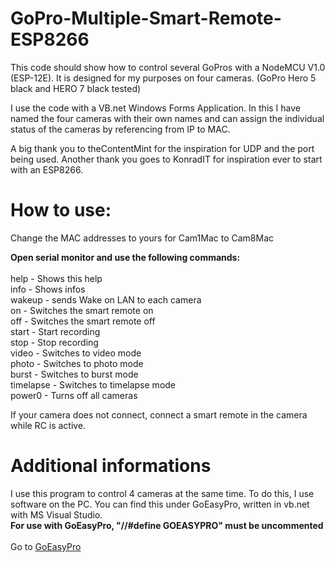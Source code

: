 # GoPro-Multiple-Smart-Remote-ESP8266
This code should show how to control several GoPros with a NodeMCU V1.0 (ESP-12E). It is designed for my purposes on four cameras. (GoPro Hero 5 black and HERO 7 black tested)

I use the code with a VB.net Windows Forms Application. In this I have named the four cameras with their own names and can assign the individual status of the cameras by referencing from IP to MAC. 

A big thank you to theContentMint for the inspiration for UDP and the port being used.
Another thank you goes to KonradIT for inspiration ever to start with an ESP8266.

# How to use:
Change the MAC addresses to yours for Cam1Mac to Cam8Mac

<b>Open serial monitor and use the following commands:</b> <br>
<br>
help      - Shows this help<br>
info      - Shows infos<br>
wakeup    - sends Wake on LAN to each camera<br>
on        - Switches the smart remote on<br>
off       - Switches the smart remote off<br>
start     - Start recording<br>
stop      - Stop recording<br>
video     - Switches to video mode<br>
photo     - Switches to photo mode<br>
burst     - Switches to burst mode<br>
timelapse - Switches to timelapse mode<br>
power0    - Turns off all cameras

If your camera does not connect, connect a smart remote in the camera while RC is active.

# Additional informations
I use this program to control 4 cameras at the same time. To do this, I use software on the PC. You can find this under GoEasyPro, written in vb.net with MS Visual Studio.<br>
<b> For use with GoEasyPro, "//#define GOEASYPRO" must be uncommented </b><br><br>
Go to <a href="https://github.com/sepp89117/GoEasyPro">GoEasyPro</a>
